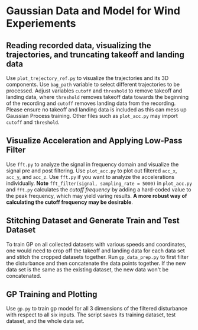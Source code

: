# Gaussian Data and Model for Wind Experiements

## Reading recorded data, visualizing the trajectories, and truncating takeoff and landing data
Use `plot_trejectory_ref.py` to visualize the trajectories and its 3D components. Use `bag_path` variable to select different trajectories to be processed. Adjust variables `cutoff` and `threshold` to remove takeoff and landing data, where `threshold` removes takeoff data towards the beginning of the recording and `cutoff` removes landing data from the recording. Please ensure no takeoff and landing data is included as this can mess up Gaussian Process training. Other files such as `plot_acc.py` may import `cutoff` and `threshold`. 

## Visualize Acceleration and Applying Low-Pass Filter
Use `fft.py` to analyze the signal in frequency domain and visualize the signal pre and post filtering.
Use `plot_acc.py` to plot out filtered `acc_x`, `acc_y`, and `acc_z`. Use `fft.py` if you want to analyze the accelerations individually.
**Note**
`fft_filter(signal, sampling_rate = 5000)` in `plot_acc.py` and `fft.py` calculates the _cutoff frequency_ by adding a hard-coded value to the peak frequency, which may yield varing results. **A more robust way of calculating the cutoff frequency may be desirable**.

## Stitching Dataset and Generate Train and Test Dataset


To train GP on all collected datasets with various speeds and coordinates, one would need to crop off the takeoff and landing data for each data set and stitch the cropped datasets together. Run `gp_data_prep.py` to first filter the disturbance and then concatenate the data points together. If the new data set is the same as the existing dataset, the new data won't be concatenated.

## GP Training and Plotting

Use `gp.py` to train gp model for all 3 dimensions of the filtered disturbance with respect to all six inputs. The script saves its training dataset, test dataset, and the whole data set.
